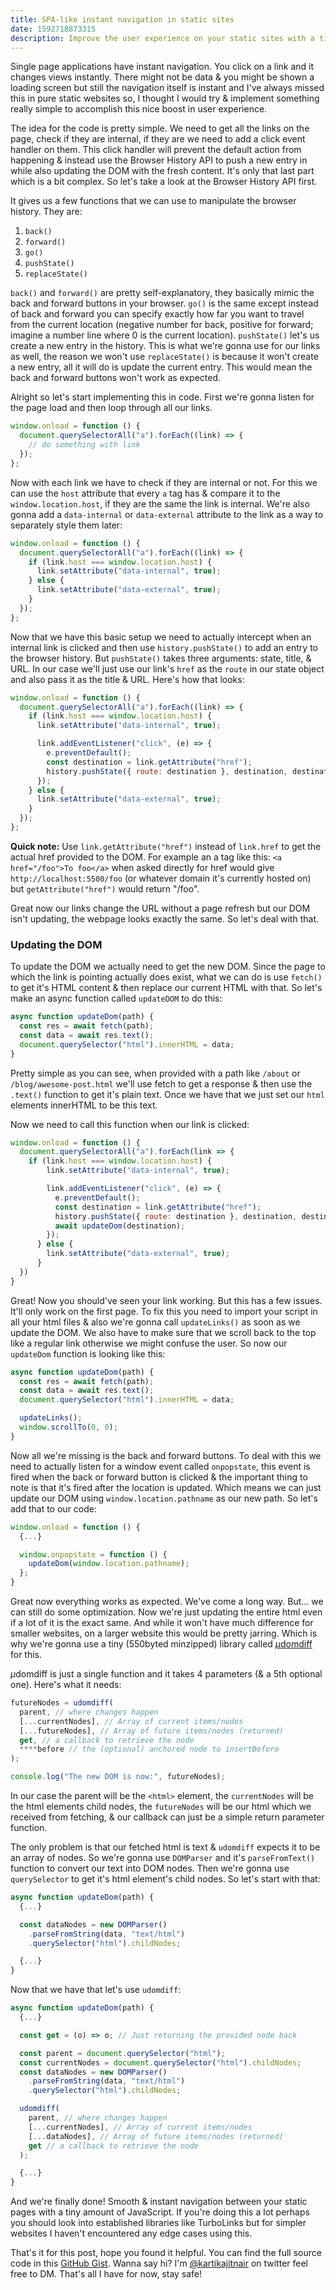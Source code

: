 ```yaml
---
title: SPA-like instant navigation in static sites
date: 1592718873315
description: Improve the user experience on your static sites with a tiny bit of JavaScript.
---
```


Single page applications have instant navigation. You click on a link and it changes views instantly. There might not be data & you might be shown a loading screen but still the navigation itself is instant and I've always missed this in pure static websites so, I thought I would try & implement something really simple to accomplish this nice boost in user experience.

The idea for the code is pretty simple. We need to get all the links on the page, check if they are internal, if they are we need to add a click event handler on them. This click handler will prevent the default action from happening & instead use the Browser History API to push a new entry in while also updating the DOM with the fresh content. It's only that last part which is a bit complex. So let's take a look at the Browser History API first.

It gives us a few functions that we can use to manipulate the browser history. They are:

1. `back()`
2. `forward()`
3. `go()`
4. `pushState()`
5. `replaceState()`

`back()` and `forward()` are pretty self-explanatory, they basically mimic the back and forward buttons in your browser. `go()` is the same except instead of back and forward you can specify exactly how far you want to travel from the current location (negative number for back, positive for forward; imagine a number line where 0 is the current location). `pushState()` let's us create a new entry in the history. This is what we're gonna use for our links as well, the reason we won't use `replaceState()` is because it won't create a new entry, all it will do is update the current entry. This would mean the back and forward buttons won't work as expected.

Alright so let's start implementing this in code. First we're gonna listen for the page load and then loop through all our links.

```js
window.onload = function () {
  document.querySelectorAll("a").forEach((link) => {
    // do something with link
  });
};
```

Now with each link we have to check if they are internal or not. For this we can use the `host` attribute that every `a` tag has & compare it to the `window.location.host`, if they are the same the link is internal. We're also gonna add a `data-internal` or `data-external` attribute to the link as a way to separately style them later:

```js
window.onload = function () {
  document.querySelectorAll("a").forEach((link) => {
    if (link.host === window.location.host) {
      link.setAttribute("data-internal", true);
    } else {
      link.setAttribute("data-external", true);
    }
  });
};
```

Now that we have this basic setup we need to actually intercept when an internal link is clicked and then use `history.pushState()` to add an entry to the browser history. But `pushState()` takes three arguments: state, title, & URL. In our case we'll just use our link's `href` as the `route` in our state object and also pass it as the title & URL. Here's how that looks:

```js
window.onload = function () {
  document.querySelectorAll("a").forEach((link) => {
    if (link.host === window.location.host) {
      link.setAttribute("data-internal", true);

      link.addEventListener("click", (e) => {
        e.preventDefault();
        const destination = link.getAttribute("href");
        history.pushState({ route: destination }, destination, destination);
      });
    } else {
      link.setAttribute("data-external", true);
    }
  });
};
```

**Quick note:** Use `link.getAttribute("href")` instead of `link.href` to get the actual href provided to the DOM. For example an a tag like this: `<a href="/foo">To foo</a>` when asked directly for href would give `http://localhost:5500/foo` (or whatever domain it's currently hosted on) but `getAttribute("href")` would return "/foo".

Great now our links change the URL without a page refresh but our DOM isn't updating, the webpage looks exactly the same. So let's deal with that.

### Updating the DOM

To update the DOM we actually need to get the new DOM. Since the page to which the link is pointing actually does exist, what we can do is use `fetch()` to get it's HTML content & then replace our current HTML with that. So let's make an async function called `updateDOM` to do this:

```js
async function updateDom(path) {
  const res = await fetch(path);
  const data = await res.text();
  document.querySelector("html").innerHTML = data;
}
```

Pretty simple as you can see, when provided with a path like `/about` or `/blog/awesome-post.html` we'll use fetch to get a response & then use the `.text()` function to get it's plain text. Once we have that we just set our `html` elements innerHTML to be this text.

Now we need to call this function when our link is clicked:

```js
window.onload = function () {
  document.querySelectorAll("a").forEach(link => {
    if (link.host === window.location.host) {
        link.setAttribute("data-internal", true);

        link.addEventListener("click", (e) => {
          e.preventDefault();
          const destination = link.getAttribute("href");
          history.pushState({ route: destination }, destination, destination);
          await updateDom(destination);
        });
      } else {
        link.setAttribute("data-external", true);
      }
  })
}
```

Great! Now you should've seen your link working. But this has a few issues. It'll only work on the first page. To fix this you need to import your script in all your html files & also we're gonna call `updateLinks()` as soon as we update the DOM. We also have to make sure that we scroll back to the top like a regular link otherwise we might confuse the user. So now our `updateDom` function is looking like this:

```js
async function updateDom(path) {
  const res = await fetch(path);
  const data = await res.text();
  document.querySelector("html").innerHTML = data;

  updateLinks();
  window.scrollTo(0, 0);
}
```

Now all we're missing is the back and forward buttons. To deal with this we need to actually listen for a window event called `onpopstate`, this event is fired when the back or forward button is clicked & the important thing to note is that it's fired after the location is updated. Which means we can just update our DOM using `window.location.pathname` as our new path. So let's add that to our code:

```js
window.onload = function () {
  {...}

  window.onpopstate = function () {
    updateDom(window.location.pathname);
  };
}
```

Great now everything works as expected. We've come a long way. But... we can still do some optimization. Now we're just updating the entire html even if a lot of it is the exact same. And while it won't have much difference for smaller websites, on a larger website this would be pretty jarring. Which is why we're gonna use a tiny (550byted minzipped) library called [*µ*domdiff](https://github.com/WebReflection/udomdiff) for this.

*µ*domdiff is just a single function and it takes 4 parameters (& a 5th optional one). Here's what it needs:

```js
futureNodes = udomdiff(
  parent, // where changes happen
  [...currentNodes], // Array of current items/nodes
  [...futureNodes], // Array of future items/nodes (returned)
  get, // a callback to retrieve the node
  ****before // the (optional) anchored node to insertBefore
);

console.log("The new DOM is now:", futureNodes);
```

In our case the parent will be the `<html>` element, the `currentNodes` will be the html elements child nodes, the `futureNodes` will be our html which we received from fetching, & our callback can just be a simple return parameter function.

The only problem is that our fetched html is text & `udomdiff` expects it to be an array of nodes. So we're gonna use `DOMParser` and it's `parseFromText()` function to convert our text into DOM nodes. Then we're gonna use `querySelector` to get it's html element's child nodes. So let's start with that:

```js
async function updateDom(path) {
  {...}

  const dataNodes = new DOMParser()
    .parseFromString(data, "text/html")
    .querySelector("html").childNodes;

  {...}
}
```

Now that we have that let's use `udomdiff`:

```js
async function updateDom(path) {
  {...}

  const get = (o) => o; // Just returning the provided node back

  const parent = document.querySelector("html");
  const currentNodes = document.querySelector("html").childNodes;
  const dataNodes = new DOMParser()
    .parseFromString(data, "text/html")
    .querySelector("html").childNodes;

  udomdiff(
    parent, // where changes happen
    [...currentNodes], // Array of current items/nodes
    [...dataNodes], // Array of future items/nodes (returned)
    get // a callback to retrieve the node
  );

  {...}
}
```

And we're finally done! Smooth & instant navigation between your static pages with a tiny amount of JavaScript. If you're doing this a lot perhaps you should look into established libraries like TurboLinks but for simpler websites I haven't encountered any edge cases using this.

That's it for this post, hope you found it helpful. You can find the full source code in this [GitHub Gist](https://gist.github.com/kartiknair/bd26bbc751332f64ba85095230c29314). Wanna say hi? I'm [@kartikajitnair](https://twitter.com/kartikajitnair) on twitter feel free to DM. That's all I have for now, stay safe!
